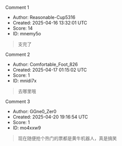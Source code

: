 Comment 1

- Author: Reasonable-Cup5316
- Created: 2025-04-16 13:32:01 UTC
- Score: 14
- ID: mnemy5o

> 支完了

Comment 2

- Author: Comfortable_Foot_826
- Created: 2025-04-17 01:15:02 UTC
- Score: 1
- ID: mnidi7x

> 去哪里哦

Comment 3

- Author: GGne0_Zer0
- Created: 2025-04-20 19:16:54 UTC
- Score: 1
- ID: mo4xxw9

> 现在随便抢个热门的票都是黄牛机器人，真是搞笑
